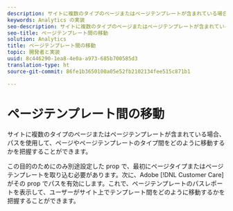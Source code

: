 ```yaml
---
description: サイトに複数のタイプのページまたはページテンプレートが含まれている場合、パスを使用して、ページやページテンプレートのタイプ間をどのように移動するかを把握することができます。
keywords: Analytics の実装
seo-description: サイトに複数のタイプのページまたはページテンプレートが含まれている場合、パスを使用して、ページやページテンプレートのタイプ間をどのように移動するかを把握することができます。
seo-title: ページテンプレート間の移動
solution: Analytics
title: ページテンプレート間の移動
topic: 開発者と実装
uuid: 8c446290-1ea8-4e0a-a973-685b700585d3
translation-type: ht
source-git-commit: 86fe1b3650100a05e52fb2102134fee515c871b1

---
```



# ページテンプレート間の移動

サイトに複数のタイプのページまたはページテンプレートが含まれている場合、パスを使用して、ページやページテンプレートのタイプ間をどのように移動するかを把握することができます。

この目的のためにのみ別途設定した prop で、最初にページタイプまたはページテンプレートを取り込む必要があります。次に、Adobe [!DNL Customer Care] がその prop でパスを有効にします。これで、ページテンプレートのパスレポートを表示して、ユーザーがサイト上でテンプレート間をどのように移動するかを把握することができます。
